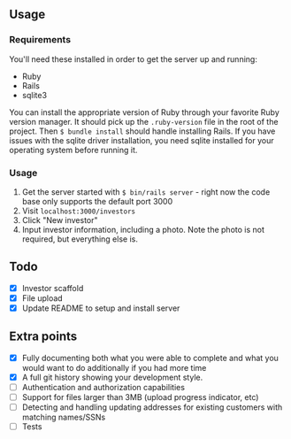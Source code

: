 ## Usage

### Requirements

You'll need these installed in order to get the server up and running:

- Ruby
- Rails
- sqlite3

You can install the appropriate version of Ruby through your favorite Ruby version manager. It should pick up the `.ruby-version` file in the root of the project. Then `$ bundle install` should handle installing Rails. If you have issues with the sqlite driver installation, you need sqlite installed for your operating system before running it.

### Usage

1. Get the server started with `$ bin/rails server` - right now the code base only supports the default port 3000
1. Visit `localhost:3000/investors`
1. Click "New investor"
1. Input investor information, including a photo. Note the photo is not required, but everything else is.

## Todo

- [x] Investor scaffold
- [x] File upload
- [x] Update README to setup and install server

## Extra points

- [x] Fully documenting both what you were able to complete and what you would want to do additionally if you had more time
- [x] A full git history showing your development style.
- [ ] Authentication and authorization capabilities
- [ ] Support for files larger than 3MB (upload progress indicator, etc)
- [ ] Detecting and handling updating addresses for existing customers with matching names/SSNs
- [ ] Tests
